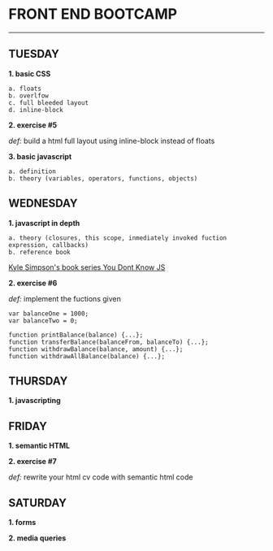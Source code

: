 # FRONT END BOOTCAMP
---

## TUESDAY

**1. basic CSS**

    a. floats
    b. overlfow
    c. full bleeded layout
    d. inline-block

**2. exercise #5**

*def:* build a html full layout using inline-block instead of floats

**3. basic javascript**

    a. definition
    b. theory (variables, operators, functions, objects)

## WEDNESDAY

**1. javascript in depth**

    a. theory (closures, this scope, inmediately invoked fuction expression, callbacks)
    b. reference book

[Kyle Simpson's book series You Dont Know JS](https://github.com/getify/You-Dont-Know-JS)

**2. exercise #6**

*def:* implement the fuctions given

```
var balanceOne = 1000;
var balanceTwo = 0;

function printBalance(balance) {...};
function transferBalance(balanceFrom, balanceTo) {...};
function withdrawBalance(balance, amount) {...};
function withdrawAllBalance(balance) {...};
```

## THURSDAY

**1. javascripting**

## FRIDAY

**1. semantic HTML**

**2. exercise #7**

*def:* rewrite your html cv code with semantic html code

## SATURDAY

**1. forms**

**2. media queries**




